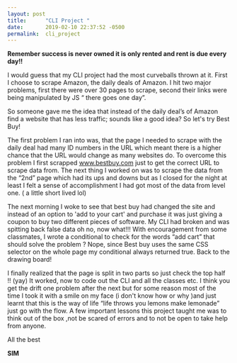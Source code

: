 ```yaml
---
layout: post
title:      "CLI Project "
date:       2019-02-10 22:37:52 -0500
permalink:  cli_project
---
```





**Remember success is never owned it is only rented and rent is due every day!!**
 


I would guess that my CLI project had the most curveballs thrown at it. First I choose to scrape Amazon, the daily deals of Amazon. I hit two major problems, first there were over 30 pages to scrape, second their links were being manipulated by JS “ there goes one day”.

So someone gave me the idea that instead of the daily deal’s of Amazon find a website that has less traffic; sounds like a good idea? So let's try  Best Buy!  

The first problem I ran into was, that the page I needed to scrape with the daily deal had many ID numbers in the URL which meant there is a higher chance that the URL would change as many websites do. To overcome this problem I first scrapped www.bestbuy.com just to get the correct URL to scrape data from.  The next thing I worked on was to scrape the data from the “2nd” page which had its ups and downs but as I closed for the night at least I felt a sense of accomplishment I had got most of the data from level one. ( a little short lived lol)

The next morning I woke to see that best buy had changed the site and instead of an option to  'add to your cart' and purchase it was just giving a coupon to buy two different pieces of software. My CLI had broken and was spitting back false data oh no, now what!!!  With encouragement from some classmates, I wrote a conditional to check for the words “add cart” that should solve the problem ? Nope, since Best buy uses the same CSS selector on the whole page my conditional always returned true. Back to the drawing board!

I finally  realized that the page is split in two parts  so just check the top half !! (yay)  It worked, now to code out the CLI and all the classes etc. I think you get the drift one problem after the next but for some reason most of the time I took it with a smile on my face (i don't know how or why )and just learnt that this is the way of life “life throws you lemons make lemonade” just go with the flow. A few  important lessons this project taught me was to think out of the box ,not be scared of errors and  to  not be open  to take help from anyone.



All the best

**SIM**

